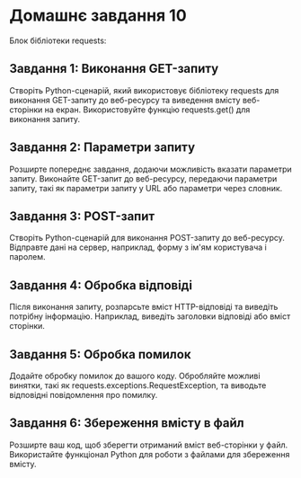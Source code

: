 # Домашнє завдання 10

Блок бібліотеки requests:

## Завдання 1: Виконання GET-запиту

Створіть Python-сценарій, який використовує бібліотеку requests для виконання GET-запиту до веб-ресурсу та виведення вмісту веб-сторінки на екран. Використовуйте функцію requests.get() для виконання запиту.

## Завдання 2: Параметри запиту

Розширте попереднє завдання, додаючи можливість вказати параметри запиту. Виконайте GET-запит до веб-ресурсу, передаючи параметри запиту, такі як параметри запиту у URL або параметри через словник.

## Завдання 3: POST-запит

Створіть Python-сценарій для виконання POST-запиту до веб-ресурсу. Відправте дані на сервер, наприклад, форму з ім'ям користувача і паролем.

## Завдання 4: Обробка відповіді

Після виконання запиту, розпарсьте вміст HTTP-відповіді та виведіть потрібну інформацію. Наприклад, виведіть заголовки відповіді або вміст сторінки.

## Завдання 5: Обробка помилок

Додайте обробку помилок до вашого коду. Обробляйте можливі винятки, такі як requests.exceptions.RequestException, та виводьте відповідні повідомлення про помилку.

## Завдання 6: Збереження вмісту в файл

Розширте ваш код, щоб зберегти отриманий вміст веб-сторінки у файл. Використайте функціонал Python для роботи з файлами для збереження вмісту.